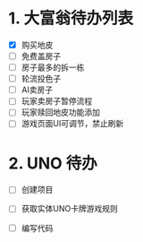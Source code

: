 # 1. 大富翁待办列表
-[X] 购买地皮
-[ ] 免费盖房子
-[ ] 房子最多的拆一栋
-[ ] 轮流投色子
-[ ] AI卖房子
-[ ] 玩家卖房子暂停流程
-[ ] 玩家赎回地皮功能添加 
-[ ] 游戏页面UI可调节，禁止刷新

# 2. UNO 待办
-[ ] 创建项目
-[ ] 获取实体UNO卡牌游戏规则
-[ ] 编写代码


